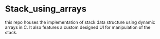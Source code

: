 # Stack_using_arrays
this repo houses the implementation of stack data structure using dynamic arrays in C. It also features a custom designed UI for manipulation of the stack.
